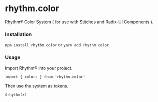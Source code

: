 # rhythm.color
Rhythm® Color System
( for use with Stitches and Radix-UI Components ).


### Installation

`npm install rhythm.color`
or
`yarn add rhythm.color`

### Usage

Import Rhythm® into your project.

` import { colors } from 'rhythm.color' `

Then use the system as tokens.

` $rhythm(x) `
